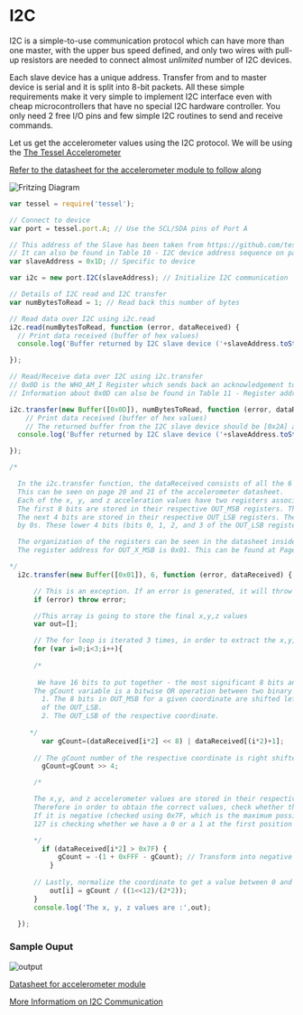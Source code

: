 # I2C

I2C is a simple-to-use communication protocol which can have more than one master, with the upper bus speed defined, and only two wires with pull-up resistors are needed to connect almost _unlimited_ number of I2C devices.

Each slave device has a unique address. Transfer from and to master device is serial and it is split into 8-bit packets. All these simple requirements make it very simple to implement I2C interface even with cheap microcontrollers that have no special I2C hardware controller. You only need 2 free I/O pins and few simple I2C routines to send and receive commands.

Let us get the accelerometer values using the I2C protocol. We will be using the [The Tessel Accelerometer](https://www.seeedstudio.com/Tessel-Accelerometer-Module-p-2223.html)

[Refer to the datasheet for the accelerometer module to follow along](http://www.nxp.com/docs/en/data-sheet/MMA8452Q.pdf)

![Fritzing Diagram](http://i.imgur.com/zK4U4S3.png)

```js
var tessel = require('tessel');

// Connect to device
var port = tessel.port.A; // Use the SCL/SDA pins of Port A

// This address of the Slave has been taken from https://github.com/tessel/accel-mma84/blob/master/index.js#L15
// It can also be found in Table 10 - I2C device address sequence on page number 17 of the datasheet. 
var slaveAddress = 0x1D; // Specific to device

var i2c = new port.I2C(slaveAddress); // Initialize I2C communication

// Details of I2C read and I2C transfer
var numBytesToRead = 1; // Read back this number of bytes

// Read data over I2C using i2c.read
i2c.read(numBytesToRead, function (error, dataReceived) {
  // Print data received (buffer of hex values)
  console.log('Buffer returned by I2C slave device ('+slaveAddress.toString(16)+'):', dataReceived);

});

// Read/Receive data over I2C using i2c.transfer
// 0x0D is the WHO_AM_I Register which sends back an acknowledgement to the master for starting the communication
// Information about 0x0D can also be found in Table 11 - Register address map on page number 19 of the datasheet.

i2c.transfer(new Buffer([0x0D]), numBytesToRead, function (error, dataReceived) {
    // Print data received (buffer of hex values)
    // The returned buffer from the I2C slave device should be [0x2A] as specified in the register address map on page number 19 of the MMA84 datasheet
  console.log('Buffer returned by I2C slave device ('+slaveAddress.toString(16)+'):', dataReceived);

});

/*

  In the i2c.transfer function, the dataReceived consists of all the 6 bytes of data (which is 48 bits of data) : 2 bytes each for the x, y, and z values.
  This can be seen on page 20 and 21 of the accelerometer datasheet.
  Each of the x, y, and z acceleration values have two registers associated with them for storing the 12 bit long sample.
  The first 8 bits are stored in their respective OUT_MSB registers. These are the Most Significant first 8 bits.
  The next 4 bits are stored in their respective OUT_LSB registers. The remaining 4 bits are occupied
  by 0s. These lower 4 bits (bits 0, 1, 2, and 3 of the OUT_LSB registers) are redundant bits which are not required. The OUT_LSB and OUT_MSB store the 2's complement form of the coordinates.

  The organization of the registers can be seen in the datasheet inside section 6.1 (Data Registers), page number - 21
  The register address for OUT_X_MSB is 0x01. This can be found at Page 19 of https://www.nxp.com/docs/en/data-sheet/MMA8452Q.pdf

*/
  i2c.transfer(new Buffer([0x01]), 6, function (error, dataReceived) {

      // This is an exception. If an error is generated, it will throw the error
      if (error) throw error;

      //This array is going to store the final x,y,z values
      var out=[];

      // The for loop is iterated 3 times, in order to extract the x,y, and z acceleration values.
      for (var i=0;i<3;i++){
      
      /*
    
       We have 16 bits to put together - the most significant 8 bits and the least significant 8 bits so that we can interpret them as one number. This combined value is placed in gCount variable using the OR operation.
      The gCount variable is a bitwise OR operation between two binary numbers:
        1. The 8 bits in OUT_MSB for a given coordinate are shifted left by 8 bits in order to make space for the remaining 8 bits
        of the OUT_LSB.
        2. The OUT_LSB of the respective coordinate.
        
     */
        var gCount=(dataReceived[i*2] << 8) | dataReceived[(i*2)+1];
        
      // The gCount number of the respective coordinate is right shifted by 4 to get rid of the unused lower 0 bits which are 4 in number yielding the 12 bits that the datasheet specifies each coordinate has on page number 21.  
        gCount=gCount >> 4;

      /*

      The x,y, and z accelerometer values are stored in their respective OUT_MSB and OUT_LSB registers as negative values i.e. their 2's       complement form. 
      Therefore in order to obtain the correct values, check whether the most significant bit of the OUT_MSB is 1 or 0 i.e whether the         coordinate value is negative or positive. 
      If it is negative (checked using 0x7F, which is the maximum possible number that can be made from 7 bits), the if condition             changes it to a 2's complement form, thus making it positive and adding a "-" sign in front of it.
      127 is checking whether we have a 0 or a 1 at the first position - basically its sign.

      */
        if (dataReceived[i*2] > 0x7F) {
            gCount = -(1 + 0xFFF - gCount); // Transform into negative 2's complement
          }
          
      // Lastly, normalize the coordinate to get a value between 0 and 1, dividing gCount by 2^10.
          out[i] = gCount / ((1<<12)/(2*2));
      }
      console.log('The x, y, z values are :',out);

  });
```

### Sample Ouput

![output](https://i.imgur.com/Dg462Jf.jpg)

[Datasheet for accelerometer module](http://www.nxp.com/docs/en/data-sheet/MMA8452Q.pdf)

[More Informatiom on I2C Communication](https://learn.sparkfun.com/tutorials/i2c)
